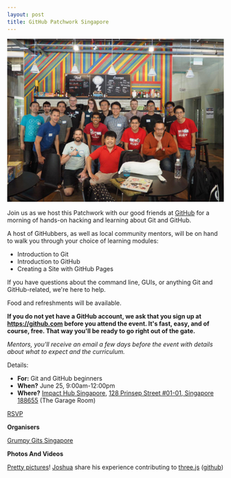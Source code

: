 ```yaml
---
layout: post
title: GitHub Patchwork Singapore
---
```


![Patchwork, Githubbers and Mentors](/images/2016-06-25-github-patchwork-singapore.jpg)

Join us as we host this Patchwork with our good friends at [GitHub](https://github.com/) for a morning of hands-on hacking and learning about Git and GitHub.

A host of GitHubbers, as well as local community mentors, will be on hand to walk you through your choice of learning modules:

* Introduction to Git
* Introduction to GitHub
* Creating a Site with GitHub Pages

If you have questions about the command line, GUIs, or anything Git and GitHub-related, we're here to help.

Food and refreshments will be available.

__If you do not yet have a GitHub account, we ask that you sign up at https://github.com before you attend the event. It's fast, easy, and of course, free. That way you'll be ready to go right out of the gate.__

_Mentors, you'll receive an email a few days before the event with details about what to expect and the curriculum._

Details:

* __For:__ Git and GitHub beginners
* __When?__ June 25, 9:00am-12:00pm
* __Where?__ [Impact Hub Singapore](http://singapore.impacthub.net/space), [128 Prinsep Street #01-01, Singapore 188655](https://goo.gl/maps/F99jMjxdCAz) (The Garage Room)

<a class="btn btn-primary" href="https://ti.to/github-events/patchwork-singapore-2016/">RSVP</a>

**Organisers**

[Grumpy Gits Singapore](https://grumpygits.github.io)

**Photos And Videos**

[Pretty pictures](https://www.facebook.com/events/1544999129139708/permalink/1550523608587260/)!
<a class="glyphicon glyphicon-facetime-video" href="https://engineers.sg/v/839"></a> [Joshua](https://github.com/zz85) share his experience contributing to [three.js](http://threejs.org/) ([github](https://github.com/mrdoob/three.js/))
